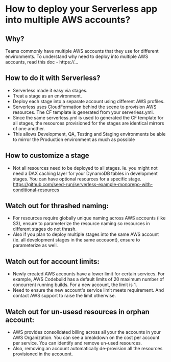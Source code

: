 # How to deploy your Serverless app into multiple AWS accounts?

## Why?
Teams commonly have multiple AWS accounts that they use for different environments. To understand why need to deploy into multiple AWS accounts, read this doc - https://...

## How to do it with Serverless?

- Serverless made it easy via stages.
- Treat a stage as an environment.
- Deploy each stage into a separate account using different AWS profiles.
- Serverless uses CloudFormation behind the scene to provision AWS resources. The CF template is generated from your serverless.yml.
- Since the same serverless.yml is used to generated the CF template for all stages, the resources provisioned for the stages are identical mirrors of one another.
- This allows Development, QA, Testing and Staging environments be able to mirror the Production environment as much as possible

## How to customize a stage
- Not all resources need to be deployed to all stages. Ie. you might not need a DAX caching layer for your DynamoDB tables in development stages. You can have optional resources for a specific stage. 
https://github.com/seed-run/serverless-example-monorepo-with-conditional-resources

## Watch out for thrashed naming:
- For resources require globally unique naming across AWS accounts (like S3), ensure to parameterize the resource naming so resources in different stages do not thrash.
- Also if you plan to deploy multiple stages into the same AWS account (ie. all development stages in the same accouont), ensure to parameterize as well.

## Watch out for account limits:
- Newly created AWS accounts have a lower limit for certain services. For example, AWS Codebuild has a default limits of 20 maximum number of concurrent running builds. For a new account, the limit is 1.
- Need to ensure the new account's service limit meets requirement. And contact AWS support to raise the limit otherwise.

## Watch out for un-usesd resources in orphan account:
- AWS provides consolidated billing across all your the accounts in your AWS Organization. You can see a breakdown on the cost per account per service. You can identify and remove un-used resources.
- Also, removing an account automatically de-provision all the resources provisioned in the accouont.
